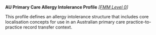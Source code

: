 **AU Primary Care Allergy Intolerance Profile** *[[FMM Level 0](guidance.html)]*

This profile defines an allergy intolerance structure that includes core localisation concepts for use in an Australian primary care practice-to-practice record transfer context.




